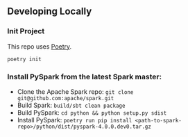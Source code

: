 ## Developing Locally

### Init Project
This repo uses [Poetry](https://python-poetry.org/docs/#installation).

```
poetry init
```

### Install PySpark from the latest Spark master:
- Clone the Apache Spark repo: `git clone git@github.com:apache/spark.git`
- Build Spark: `build/sbt clean package`
- Build PySpark: `cd python && python setup.py sdist`
- Install PySpark: `poetry run pip install <path-to-spark-repo>/python/dist/pyspark-4.0.0.dev0.tar.gz`
